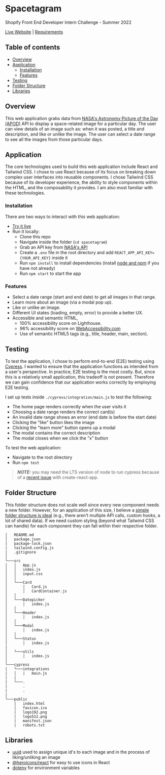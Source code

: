 
# Spacetagram
Shopify Front End Developer Intern Challenge - Summer 2022

[Live Website](https://jjspacestagram.netlify.app/) | 
[Requirements](https://docs.google.com/document/d/13zXpyrC2yGxoLXKktxw2VJG2Jw8SdUfliLM-bYQLjqE/edit)

## Table of contents
  - [Overview](#overview)
  - [Application](#application)
    - [Installation](#installation)
    - [Features](#features)
  - [Testing](#testing)
  - [Folder Structure](#folder-structure)
  - [Libraries](#libraries)
  

## Overview
This web application grabs data from [NASA's Astronomy Picture of the Day (APOD)](https://github.com/nasa/apod-api) API to display a space-related image for a particular day. The user can view details of an image such as: when it was posted, a title and description, and like or unlike the image. The user can select a date range to see all the images from those particular days.

## Application
The core technologies used to build this web application include React and Tailwind CSS. I chose to use React because of its focus on breaking down complex user interfaces into reusable components. I chose Tailwind CSS because of its developer experience, the ability to style components within the HTML, and the composability it provides. I am also most familiar with these technologies.
### Installation
There are two ways to interact with this web application:
- [Try it live](https://jjspacestagram.netlify.app/)
-  Run it locally:
    - Clone this repo
    - Navigate inside the folder (`cd spacetagram`) 
    - Grab an API key from [NASA's API](https://api.nasa.gov/) 
    - Create a `.env` file in the root directory and add `REACT_APP_API_KEY={YOUR_API_KEY}` inside it
    - Run `npm install` to install dependencies (install [node and npm](https://docs.npmjs.com/downloading-and-installing-node-js-and-npm) if you have not already)
    - Run `npm start` to start the app

### Features
- Select a date range (start and end date) to get all images in that range.
- Learn more about an image (via a modal pop up).
- Like or unlike an image.
- Different UI states (loading, empty, error) to provide a better UX.
- Accessible and semantic HTML,
  - 100% accessibility score on Lighthouse.
  - 96% accessibility score on [WebAccessibility.com](https://www.webaccessibility.com/)
  - Use of semantic HTML5 tags (e.g., title, header, main, section).

## Testing
To test the application, I chose to perform end-to-end (E2E) testing using [Cypress](https://www.cypress.io/). I wanted to ensure that the application functions as intended from a user's perspective. In practice, E2E testing is the most costly. But, since this is a relatively small application, this tradeoff is not present. Therefore we can gain confidence that our application works correctly by employing E2E testing.

I set up tests inside `./cypress/integration/main.js` to test the following:
- The home page renders correctly when the user visits it
- Choosing a date range renders the correct card(s)
- An invalid date range shows an error (end date is before the start date)
- Clicking the "like" button likes the image
- Clicking the "learn more" button opens up a modal
- The modal contains the correct description
- The modal closes when we click the "x" button

To test the web application:
- Navigate to the root directory
- Run `npm test`

> **_NOTE:_**  you may need the LTS version of node to run cypress because of a [recent issue](https://github.com/facebook/create-react-app/issues/11708) with create-react-app.

## Folder Structure
This folder structure does not scale well since every new component needs a new folder. However, for an application of this size, I believe a [simple folder structure is ideal](https://reactjs.org/docs/faq-structure.html#dont-overthink-it) (e.g., there aren't multiple API calls, custom hooks, a lot of shared data). If we need custom styling (beyond what Tailwind CSS can handle) for each component they can fall within their respective folder.
```
│   README.md
│   package.json
|   package-lock.json
|   tailwind.config.js
|   .gitignore 
│
└───src
│   │   App.js
│   │   index.js
│   │   input.css
│   │
│   └───Card
│       │   Card.js
│       │   CardContainer.js
│   │
│   └───Datepicker
│       │   index.js
│   │
│   └───Header
│       │   index.js
│   │
│   └───Modal
│       │   index.js
│   │
│   └───Status
│       │   index.js
|
│   └───utils
│       │   index.js
│   
└───cypress
|   └───integrations
|   │   |   main.js
|   |
|   └───.
|       .
|       .
|
└───public
    |   index.html
    │   favicon.ico
    |   logo192.png
    |   logo512.png
    |   manifest.json
    |   robots.txt
```
## Libraries
- [uuid](https://www.npmjs.com/package/uuid) used to assign unique id's to each image and in the process of liking/unliking an image
- [@heroicons/react](https://www.npmjs.com/package/@heroicons/react) for easy to use icons in React
- [dotenv](https://www.npmjs.com/package/dotenv) for environment variables